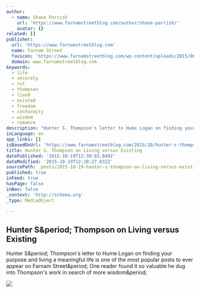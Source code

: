 ```yaml
---
author:
  - name: Shane Parrish
    url: 'https://www.farnamstreetblog.com/author/shane-parrish/'
    avatar: {}
related: []
publisher:
  url: 'https://www.farnamstreetblog.com'
  name: Farnam Street
  favicon: 'https://www.farnamstreetblog.com/wp-content/uploads/2015/06/cropped-farnamstreet-192x192.png'
  domain: www.farnamstreetblog.com
keywords:
  - life
  - securely
  - rut
  - thompson
  - lived
  - existed
  - freedom
  - conformity
  - wisdom
  - romance
description: "Hunter S. Thompson's letter to Hume Logan on finding your purpose and living a meaningful life is one of the most popular posts to ever appear on Farnam Street. One reader found it so valuable he dug into Thompson's work in search of more wisdom."
inLanguage: en
app_links: []
isBasedOnUrl: 'https://www.farnamstreetblog.com/2015/10/hunter-s-thompson-living-versus-existing/'
title: Hunter S. Thompson on Living versus Existing
datePublished: '2015-10-19T12:30:03.849Z'
dateModified: '2015-10-19T12:28:27.832Z'
sourcePath: _posts/2015-10-19-hunter-s-thompson-on-living-versus-existing.md
published: true
inFeed: true
hasPage: false
inNav: false
_context: 'http://schema.org'
_type: MediaObject

---
```

<article style=""><h1>Hunter S&amp;period; Thompson on Living versus Existing</h1><p>Hunter S&amp;period; Thompson's letter to Hume Logan on finding your purpose and living a meaningful life is one of the most popular posts to ever appear on Farnam Street&amp;period; One reader found it so valuable he dug into Thompson's work in search of more wisdom&amp;period;</p><img src="https://www.farnamstreetblog.com/wp-content/uploads/2015/09/Hunter-S.-Thompson.jpg" /></article>